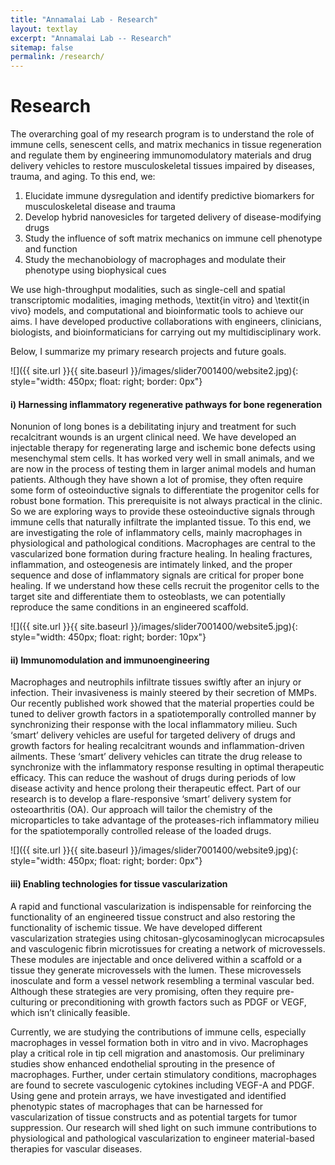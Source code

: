 ```yaml
---
title: "Annamalai Lab - Research"
layout: textlay
excerpt: "Annamalai Lab -- Research"
sitemap: false
permalink: /research/
---
```


# **Research**

The overarching goal of my research program is to understand the role of immune cells, senescent cells, and matrix mechanics in tissue regeneration and regulate them by engineering immunomodulatory materials and drug delivery vehicles to restore musculoskeletal tissues impaired by diseases, trauma, and aging. To this end, we:<br/>

1)	Elucidate immune dysregulation and identify predictive biomarkers for musculoskeletal disease and trauma<br/>
2)	Develop hybrid nanovesicles for targeted delivery of disease-modifying drugs<br/>
3)	Study the influence of soft matrix mechanics on immune cell phenotype and function<br/>
4)	Study the mechanobiology of macrophages and modulate their phenotype using biophysical cues<br/>

We use high-throughput modalities, such as single-cell and spatial transcriptomic modalities, imaging methods, \textit{in vitro} and \textit{in vivo} models, and computational and bioinformatic tools to achieve our aims. I have developed productive collaborations with engineers, clinicians, biologists, and bioinformaticians for carrying out my multidisciplinary work. 

Below, I summarize my primary research projects and future goals.

![]({{ site.url }}{{ site.baseurl }}/images/slider7001400/website2.jpg){: style="width: 450px; float: right; border: 0px"}

#### **i) Harnessing inflammatory regenerative pathways for bone regeneration**

Nonunion of long bones is a debilitating injury and treatment for such recalcitrant wounds is an urgent clinical need. We have developed an injectable therapy for regenerating large and ischemic bone defects using mesenchymal stem cells. It has worked very well in small animals, and we are now in the process of testing them in larger animal models and human patients. Although they have shown a lot of promise, they often require some form of osteoinductive signals to differentiate the progenitor cells for robust bone formation. This prerequisite is not always practical in the clinic. So we are exploring ways to provide these osteoinductive signals through immune cells that naturally infiltrate the implanted tissue. To this end, we are investigating the role of inflammatory cells, mainly macrophages in physiological and pathological conditions. Macrophages are central to the vascularized bone formation during fracture healing. In healing fractures, inflammation, and osteogenesis are intimately linked, and the proper sequence and dose of inflammatory signals are critical for proper bone healing. If we understand how these cells recruit the progenitor cells to the target site and differentiate them to osteoblasts, we can potentially reproduce the same conditions in an engineered scaffold.

![]({{ site.url }}{{ site.baseurl }}/images/slider7001400/website5.jpg){: style="width: 450px; float: right; border: 10px"}

#### **ii) Immunomodulation and immunoengineering**
Macrophages and neutrophils infiltrate tissues swiftly after an injury or infection. Their invasiveness is mainly steered by their secretion of MMPs. Our recently published work showed that the material properties could be tuned to deliver growth factors in a spatiotemporally controlled manner by synchronizing their response with the local inflammatory milieu. Such ‘smart’ delivery vehicles are useful for targeted delivery of drugs and growth factors for healing recalcitrant wounds and inflammation-driven ailments. These ‘smart’ delivery vehicles can titrate the drug release to synchronize with the inflammatory response resulting in optimal therapeutic efficacy. This can reduce the washout of drugs during periods of low disease activity and hence prolong their therapeutic effect. Part of our research is to develop a flare-responsive ‘smart’ delivery system for osteoarthritis (OA). Our approach will tailor the chemistry of the microparticles to take advantage of the proteases-rich inflammatory milieu for the spatiotemporally controlled release of the loaded drugs.

![]({{ site.url }}{{ site.baseurl }}/images/slider7001400/website9.jpg){: style="width: 450px; float: right; border: 0px"}

#### **iii) Enabling technologies for tissue vascularization**

A rapid and functional vascularization is indispensable for reinforcing the functionality of an engineered tissue construct and also restoring the functionality of ischemic tissue. We have developed different vascularization strategies using chitosan-glycosaminoglycan microcapsules and vasculogenic fibrin microtissues for creating a network of microvessels. These modules are injectable and once delivered within a scaffold or a tissue they generate microvessels with the lumen. These microvessels inosculate and form a vessel network resembling a terminal vascular bed. Although these strategies are very promising, often they require pre-culturing or preconditioning with growth factors such as PDGF or VEGF, which isn’t clinically feasible.

Currently, we are studying the contributions of immune cells, especially macrophages in vessel formation both in vitro and in vivo. Macrophages play a critical role in tip cell migration and anastomosis. Our preliminary studies show enhanced endothelial sprouting in the presence of macrophages. Further, under certain stimulatory conditions, macrophages are found to secrete vasculogenic cytokines including VEGF-A and PDGF. Using gene and protein arrays, we have investigated and identified phenotypic states of macrophages that can be harnessed for vascularization of tissue constructs and as potential targets for tumor suppression. Our research will shed light on such immune contributions to physiological and pathological vascularization to engineer material-based therapies for vascular diseases.